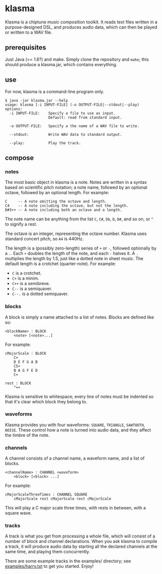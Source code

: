 # klasma

Klasma is a chiptune music composition toolkit. It reads text files written in
a purpose-designed DSL, and produces audio data, which can then be played or
written to a WAV file.

## prerequisites

Just Java (>= 1.6?) and make. Simply clone the repository and `make`; this
should produce a klasma.jar, which contains everything.

## use

For now, klasma is a command-line program only.

```
$ java -jar klasma.jar --help
usage: klasma [-i INPUT-FILE] (-o OUTPUT-FILE|--stdout|--play)
options:
  -i INPUT-FILE:    Specify a file to use as input.
                    Default: read from standard input.

  -o OUTPUT-FILE:   Specify a the name of a WAV file to write.

  --stdout:         Write WAV data to standard output.

  --play:           Play the track.
```

## compose

### notes

The most basic object in klasma is a note. Notes are written in a syntax based
on scientific pitch notation; a note name, followed by an optional octave,
followed by an optional length. For example:

```
C     -- A note omitting the octave and length.
C4    -- A note including the octave, but not the length.
D#3++ -- A note including both an octave and a length.
```

The note name can be anything from the list `C`, `C#`, `Db`, `D`, `D#`, and so
on, or `^` to signify a rest.

The octave is an integer, representing the octave number. Klasma uses standard
concert pitch, so `A4` is 440Hz.

The length is a (possibly zero-length) series of `+` or `-`, followed
optionally by a `.`. Each `+` doubles the length of the note, and each `-`
halves it. A `.` multiplies the length by 1.5, just like a dotted note in sheet
music. The default length is a crotchet (quarter-note). For example:

* `C` is a crotchet.
* `C+` is a minim.
* `C++` is a semibreve.
* `C--` is a semiquaver.
* `C--.` is a dotted semiquaver.

### blocks

A block is simply a name attached to a list of notes. Blocks are defined like
so:

```
<blockName> : BLOCK
    <note> [<note>...]
```

For example:

```
cMajorScale : BLOCK
    C+
    D E F G A B
    C5+
    B A G F E D
    C+

rest : BLOCK
    ^++
```

Klasma is sensitive to whitespace; every line of notes must be indented so that
it's clear which block they belong to.

### waveforms

Klasma provides you with four waveforms: `SQUARE`, `TRIANGLE`, `SAWTOOTH`,
`NOISE`. These control how a note is turned into audio data, and they affect
the timbre of the note.

### channels

A channel consists of a channel name, a waveform name, and a list of blocks.

```
<channelName> : CHANNEL <waveform>
    <block> [<block> ...]
```

For example:

```
cMajorScaleThreeTimes : CHANNEL SQUARE
    cMajorScale rest cMajorScale rest cMajorScale
```

This will play a C major scale three times, with rests in between, with a
square wave.

### tracks

A track is what you get from processing a whole file, which will consist of
a number of block and channel declarations. When you ask klasma to compile a
track, it will produce audio data by starting all the declared channels at the
same time, and playing them concurrently.

There are some example tracks in the examples/ directory; see
[examples/harry.txt](examples/harry.txt) to get you started. Enjoy!
